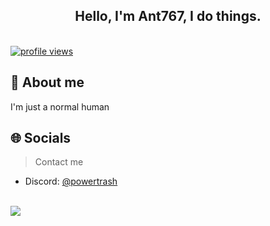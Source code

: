 <!-- Introduction -->
<div align="center">
  <h2> Hello, I'm Ant767, I do things.</h2>
  </a>
  <br />
</div>

<div>  
  <a href="https://github.com/Ant767">
    <img src="https://komarev.com/ghpvc/?username=Ant767&label=Visitors" alt="profile views" />
  </a>
</div>

<!-- About -->
<h2>📌 About me</h2>
I'm just a normal human

<!-- Socials -->
<h2>🌐 Socials</h2>

> Contact me

- Discord: [@powertrash](https://discordapp.com/users/693208615451885568/)

<!-- Profile -->
<br />
<!--<img src="https://github-readme-stats.vercel.app/api?username=Ant767&theme=onedark&show_icons=true">
<img src="https://github-readme-stats.vercel.app/api/top-langs/?username=Ant767&theme=onedark&show_icons=true">-->
<img src="https://github-readme-stats.vercel.app/api?username=Ant767&show_icons=true&theme=onedark">
